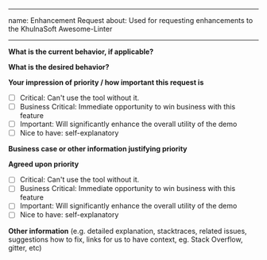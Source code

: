 <!-- markdownlint-disable -->
---
name: Enhancement Request
about: Used for requesting enhancements to the KhulnaSoft Awesome-Linter

---


**What is the current behavior, if applicable?**


**What is the desired behavior?**


**Your impression of priority / how important this request is**

- [ ] Critical: Can't use the tool without it.
- [ ] Business Critical: Immediate opportunity to win business with this feature
- [ ] Important: Will significantly enhance the overall utility of the demo
- [ ] Nice to have: self-explanatory

**Business case or other information justifying priority**

**Agreed upon priority**
- [ ] Critical: Can't use the tool without it.
- [ ] Business Critical: Immediate opportunity to win business with this feature
- [ ] Important: Will significantly enhance the overall utility of the demo
- [ ] Nice to have: self-explanatory

**Other information** (e.g. detailed explanation, stacktraces, related issues, suggestions how to fix, links for us to have context, eg. Stack Overflow, gitter, etc)
<!-- markdownlint-restore -->
